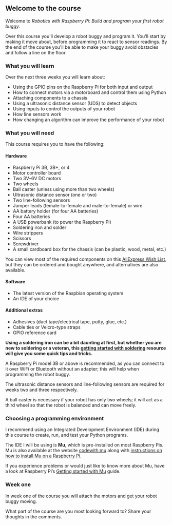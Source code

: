 [comment]: # (
Is this step open? Y/N
If so, short description of this step:
Related links:
Related files:
)

## Welcome to the course

Welcome to *Robotics with Raspberry Pi: Build and program your first robot buggy*.

Over this course you'll develop a robot buggy and program it. You'll start by making it move about, before programming it to react to sensor readings. By the end of the course you'll be able to make your buggy avoid obstacles and follow a line on the floor.

### What you will learn

Over the next three weeks you will learn about:

+ Using the GPIO pins on the Raspberry Pi for both input and output
+ How to connect motors via a motorboard and control them using Python
+ Attaching components to a chassis
+ Using a ultrasonic distance sensor (UDS) to detect objects
+ Using inputs to control the outputs of your robot
+ How line sensors work
+ How changing an algorithm can improve the performance of your robot

### What you will need

This course requires you to have the following:

#### Hardware

+ Raspberry Pi 3B, 3B+, or 4
+ Motor controller board
+ Two 3V–6V DC motors
+ Two wheels
+ Ball caster (unless using more than two wheels)
+ Ultrasonic distance sensor (one or two)
+ Two line-following sensors
+ Jumper leads (female-to-female and male-to-female) or wire
+ AA battery holder (for four AA batteries)
+ Four AA batteries
+ A USB powerbank (to power the Raspberry Pi) 
+ Soldering iron and solder
+ Wire strippers
+ Scissors
+ Screwdriver
+ A small cardboard box for the chassis (can be plastic, wood, metal, etc.)

You can view most of the required components on this [AliExpress Wish List](https://my.aliexpress.com/wishlist/shared.htm?groupId=100000018016415), but they can be ordered and bought anywhere, and alternatives are also available.

#### Software

+ The latest version of the Raspbian operating system
+ An IDE of your choice

#### Additional extras

+ Adhesives (duct tape/electrical tape, putty, glue, etc.)
+ Cable ties or Velcro-type straps
+ GPIO reference card

**Using a soldering iron can be a bit daunting at first, but whether you are new to soldering or a veteran, this [getting started with soldering](https://projects.raspberrypi.org/en/projects/getting-started-with-soldering) resource will give you  some quick tips and tricks.**

A Raspberry Pi model 3B or above is recommended, as you can connect to it over WiFi or Bluetooth without an adapter; this will help when programming the robot buggy.

The ultrasonic distance sensors and line-following sensors are required for weeks two and three respectively.

A ball caster is necessary if your robot has only two wheels; it will act as a third wheel so that the robot is balanced and can move freely.

### Choosing a programming environment

I recommend using an Integrated Development Environment (IDE) during this course to create, run, and test your Python programs.

The IDE I will be using is **Mu**, which is pre-installed on most Raspberry Pis. Mu is also available at the website [codewith.mu](https://codewith.mu/) along with [instructions on how to install Mu on a Raspberry Pi](https://codewith.mu/en/howto/1.0/install_raspberry_pi).

If you experience problems or would just like to know more about Mu, have a look at Raspberry Pi’s [Getting started with Mu](https://projects.raspberrypi.org/en/projects/getting-started-with-mu) guide.

### Week one

In week one of the course you will attach the motors and get your robot buggy moving.

What part of the course are you most looking forward to? Share your thoughts in the comments.
